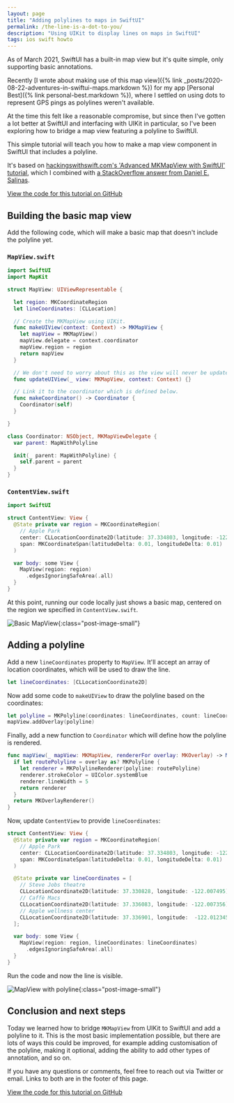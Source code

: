 ```yaml
---
layout: page
title: "Adding polylines to maps in SwiftUI"
permalink: /the-line-is-a-dot-to-you/
description: "Using UIKit to display lines on maps in SwiftUI"
tags: ios swift howto
---
```


As of March 2021, SwiftUI has a built-in map view but it's quite simple, only supporting basic annotations.

Recently [I wrote about making use of this map view]({% link _posts/2020-08-22-adventures-in-swiftui-maps.markdown %}) for my app [Personal Best]({% link personal-best.markdown %}), where I settled on using dots to represent GPS pings as polylines weren't available. 

At the time this felt like a reasonable compromise, but since then I've gotten a lot better at SwiftUI and interfacing with UIKit in particular, so I've been exploring how to bridge a map view featuring a polyline to SwiftUI.

This simple tutorial will teach you how to make a map view component in SwiftUI that includes a polyline. 

It's based on [hackingswithswift.com's 'Advanced MKMapView with SwiftUI' tutorial](https://www.hackingwithswift.com/books/ios-swiftui/advanced-mkmapview-with-swiftui), which I combined with [a StackOverflow answer from Daniel E. Salinas](https://stackoverflow.com/a/63744127/1011161).

[View the code for this tutorial on GitHub](https://gist.github.com/shaundon/00be84deb3450e31db90a31d5d5b7adc)

## Building the basic map view

Add the following code, which will make a basic map that doesn't include the polyline yet.

### `MapView.swift`

```swift
import SwiftUI
import MapKit

struct MapView: UIViewRepresentable {

  let region: MKCoordinateRegion
  let lineCoordinates: [CLLocation]

  // Create the MKMapView using UIKit.
  func makeUIView(context: Context) -> MKMapView {
    let mapView = MKMapView()
    mapView.delegate = context.coordinator
    mapView.region = region
    return mapView
  }

  // We don't need to worry about this as the view will never be updated.
  func updateUIView(_ view: MKMapView, context: Context) {}

  // Link it to the coordinator which is defined below.
  func makeCoordinator() -> Coordinator {
    Coordinator(self)
  }

}

class Coordinator: NSObject, MKMapViewDelegate {
  var parent: MapWithPolyline

  init(_ parent: MapWithPolyline) {
    self.parent = parent
  }
}
```

### `ContentView.swift`

```swift
import SwiftUI

struct ContentView: View {
  @State private var region = MKCoordinateRegion(
    // Apple Park
    center: CLLocationCoordinate2D(latitude: 37.334803, longitude: -122.008965),
    span: MKCoordinateSpan(latitudeDelta: 0.01, longitudeDelta: 0.01)
  )

  var body: some View {
    MapView(region: region)
      .edgesIgnoringSafeArea(.all)
  }
}
```

At this point, running our code locally just shows a basic map, centered on the region we specified in `ContentView.swift`.

![Basic MapView](/assets/post-images/empty-map.png){:class="post-image-small"}

## Adding a polyline

Add a new `lineCoordinates` property to `MapView`. It'll accept an array of location coordinates, which will be used to draw the line.

```swift
let lineCoordinates: [CLLocationCoordinate2D]
```

Now add some code to `makeUIView` to  draw the polyline based on the coordinates:

```swift
let polyline = MKPolyline(coordinates: lineCoordinates, count: lineCoordinates.count)
mapView.addOverlay(polyline)
```

Finally, add a new function to `Coordinator` which will define how the polyline is rendered.

```swift
func mapView(_ mapView: MKMapView, rendererFor overlay: MKOverlay) -> MKOverlayRenderer {
  if let routePolyline = overlay as? MKPolyline {
    let renderer = MKPolylineRenderer(polyline: routePolyline)
    renderer.strokeColor = UIColor.systemBlue
    renderer.lineWidth = 5
    return renderer
  }
  return MKOverlayRenderer()
}
```

Now, update `ContentView` to provide `lineCoordinates`:

```swift
struct ContentView: View {
  @State private var region = MKCoordinateRegion(
    // Apple Park
    center: CLLocationCoordinate2D(latitude: 37.334803, longitude: -122.008965),
    span: MKCoordinateSpan(latitudeDelta: 0.01, longitudeDelta: 0.01)
  )

  @State private var lineCoordinates = [
    // Steve Jobs theatre
    CLLocationCoordinate2D(latitude: 37.330828, longitude: -122.007495),
    // Caffè Macs
    CLLocationCoordinate2D(latitude: 37.336083, longitude: -122.007356),
    // Apple wellness center
    CLLocationCoordinate2D(latitude: 37.336901, longitude:  -122.012345)
  ];

  var body: some View {
    MapView(region: region, lineCoordinates: lineCoordinates)
      .edgesIgnoringSafeArea(.all)
  }
}
```

Run the code and now the line is visible.

![MapView with polyline](/assets/post-images/map-with-polyline.png){:class="post-image-small"}

## Conclusion and next steps

Today we learned how to bridge `MKMapView` from UIKit to SwiftUI and add a polyline to it. This is the most basic implementation possible, but there are lots of ways this could be improved, for example adding customisation of the polyline, making it optional, adding the ability to add other types of annotation, and so on.

 If you have any questions or comments, feel free to reach out via Twitter or email. Links to both are in the footer of this page.

[View the code for this tutorial on GitHub](https://gist.github.com/shaundon/56c8a5801c5dc63c2e4a0af9b39c8f7b)